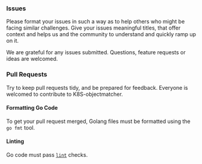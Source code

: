 ### Issues

Please format your issues in such a way as to help others who might be facing similar challenges.
Give your issues meaningful titles, that offer context and helps us and the community to understand and quickly ramp up on it.

We are grateful for any issues submitted. Questions, feature requests or ideas are welcomed.

### Pull Requests

Try to keep pull requests tidy, and be prepared for feedback. Everyone is welcomed to contribute to K8S-objectmatcher.

#### Formatting Go Code

To get your pull request merged, Golang files must be formatted using the `go fmt` tool.

#### Linting

Go code must pass [`lint`](https://github.com/golang/lint) checks.
